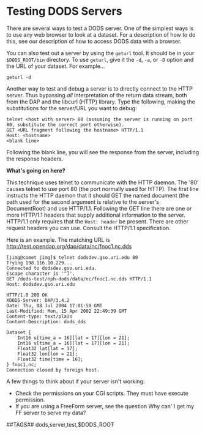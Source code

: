 # Testing DODS Servers

There are several ways to test a DODS server. One of the simplest ways is to use
any web browser to look at a dataset. For a description of how to do this,
see our description of how to access DODS data with a browser.

You can also test out a server by using the `geturl` tool. It should be in your
`$DODS_ROOT/bin` directory. To use `geturl`, give it the `-d`, `-a`, or `-D` option
and the URL of your dataset. For example...

    geturl -d

Another way to test and debug a server is to directly connect to the HTTP server.
Thus bypassing *all* interpretation of the return data stream,
both from the DAP and the libcurl (HTTP) library.
Type the following, making the substitutions for the server/URL you want to debug:

    telnet <host with server> 80 (assuming the server is running on port 80, substitute the correct port otherwise).
    GET <URL fragment following the hostname> HTTP/1.1
    Host: <hostname>
    <blank line>

Following the blank line, you will see the response from the server,
including the response headers.

**What's going on here?**

This technique uses telnet to communicate with the HTTP daemon.
The '80' causes telnet to use port 80 (the port normally used for HTTP).
The first line instructs the HTTP daemon that it should GET the named document
(the path used for the second argument is relative to the server's DocumentRoot)
and use HTTP/1.1. Following the GET line there are one or more HTTP/1.1 headers
that supply additional information to the server. HTTP/1.1 only requires
that the `Host: header` be present. There are other request headers you can use.
Consult the HTTP/1.1 specification.

Here is an example. The matching URL is http://test.opendap.org/dap/data/nc/fnoc1.nc.dds

    [jimg@comet jimg]$ telnet dodsdev.gso.uri.edu 80
    Trying 198.116.10.229...
    Connected to dodsdev.gso.uri.edu.
    Escape character is '^]'.
    GET /dods-test/nph-dods/data/nc/fnoc1.nc.dds HTTP/1.1
    Host: dodsdev.gso.uri.edu

    HTTP/1.0 200 OK
    XDODS-Server: DAP/3.4.2
    Date: Thu, 08 Jul 2004 17:01:59 GMT
    Last-Modified: Mon, 15 Apr 2002 22:49:39 GMT
    Content-type: text/plain
    Content-Description: dods_dds

    Dataset {
        Int16 u[time_a = 16][lat = 17][lon = 21];
        Int16 v[time_a = 16][lat = 17][lon = 21];
        Float32 lat[lat = 17];
        Float32 lon[lon = 21];
        Float32 time[time = 16];
    } fnoc1.nc;
    Connection closed by foreign host.

A few things to think about if your server isn't working:

* Check the permissions on your CGI scripts. They must have execute permission.
* If you are using a FreeForm server, see the question Why can' I get my FF server to serve my data?

##TAGS##
dods,server,test,$DODS_ROOT